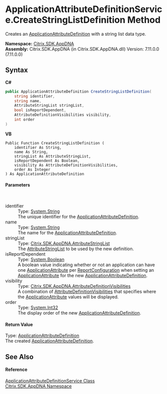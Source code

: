 # ApplicationAttributeDefinitionService.CreateStringListDefinition Method 
 

Creates an <a href="6abacc77-38ad-8572-e2dd-e6f19ca0f74c">ApplicationAttributeDefinition</a> with a string list data type.

**Namespace:**&nbsp;[Citrix.SDK.AppDNA](index.md)<br />**Assembly:**&nbsp;Citrix.SDK.AppDNA (in Citrix.SDK.AppDNA.dll) Version: 7.11.0.0 (7.11.0.0)

## Syntax

**C#**
```csharp
public ApplicationAttributeDefinition CreateStringListDefinition(
	string identifier,
	string name,
	AttributeStringList stringList,
	bool isReportDependent,
	AttributeDefinitionVisibilities visibility,
	int order
)
```

**VB**
```vbnet
Public Function CreateStringListDefinition ( 
	identifier As String,
	name As String,
	stringList As AttributeStringList,
	isReportDependent As Boolean,
	visibility As AttributeDefinitionVisibilities,
	order As Integer
) As ApplicationAttributeDefinition
```


#### Parameters
&nbsp;<dl><dt>identifier</dt><dd>Type: <a href="http://msdn2.microsoft.com/en-us/library/s1wwdcbf" target="_blank">System.String</a><br />The unique identifier for the <a href="6abacc77-38ad-8572-e2dd-e6f19ca0f74c">ApplicationAttributeDefinition</a>.</dd><dt>name</dt><dd>Type: <a href="http://msdn2.microsoft.com/en-us/library/s1wwdcbf" target="_blank">System.String</a><br />The name for the <a href="6abacc77-38ad-8572-e2dd-e6f19ca0f74c">ApplicationAttributeDefinition</a>.</dd><dt>stringList</dt><dd>Type: <a href="e2dc937e-f4d2-0822-0847-944b7fb4f6f9">Citrix.SDK.AppDNA.AttributeStringList</a><br />The <a href="e2dc937e-f4d2-0822-0847-944b7fb4f6f9">AttributeStringList</a> to be used by the new definition.</dd><dt>isReportDependent</dt><dd>Type: <a href="http://msdn2.microsoft.com/en-us/library/a28wyd50" target="_blank">System.Boolean</a><br />A boolean value indicating whether or not an application can have one <a href="f773bd8d-2e45-6317-674a-4e122ddd2890">ApplicationAttribute</a> per <a href="65f3ee4f-5129-5083-b4da-0f1e23fc3784">ReportConfiguration</a> when setting an <a href="f773bd8d-2e45-6317-674a-4e122ddd2890">ApplicationAttribute</a> for the new <a href="6abacc77-38ad-8572-e2dd-e6f19ca0f74c">ApplicationAttributeDefinition</a>.</dd><dt>visibility</dt><dd>Type: <a href="488416ab-b595-e591-5682-2e74184b29d1">Citrix.SDK.AppDNA.AttributeDefinitionVisibilities</a><br />A combination of <a href="488416ab-b595-e591-5682-2e74184b29d1">AttributeDefinitionVisibilities</a> that specifies where the <a href="f773bd8d-2e45-6317-674a-4e122ddd2890">ApplicationAttribute</a> values will be displayed.</dd><dt>order</dt><dd>Type: <a href="http://msdn2.microsoft.com/en-us/library/td2s409d" target="_blank">System.Int32</a><br />The display order of the new <a href="6abacc77-38ad-8572-e2dd-e6f19ca0f74c">ApplicationAttributeDefinition</a>.</dd></dl>

#### Return Value
Type: <a href="6abacc77-38ad-8572-e2dd-e6f19ca0f74c">ApplicationAttributeDefinition</a><br />The created <a href="6abacc77-38ad-8572-e2dd-e6f19ca0f74c">ApplicationAttributeDefinition</a>.

## See Also


#### Reference
<a href="ea8d208e-2e45-940c-103d-bff3bbef2876">ApplicationAttributeDefinitionService Class</a><br /><a href="fe2d265b-410b-8b11-1eb4-a790e0b062bf">Citrix.SDK.AppDNA Namespace</a><br />